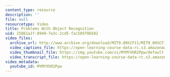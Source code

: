 ```yaml
---
content_type: resource
description: ''
file: null
resourcetype: Video
title: Problems With Object Recognition
uid: 25861a1f-8949-7e3c-2cd5-fac505f0b582
video_files:
  archive_url: http://www.archive.org/download/MIT9.00SCF11/MIT9_00SCF11_lec06_300k.mp4
  video_captions_file: https://open-learning-course-data-rc.s3.amazonaws.com/9-00sc-introduction-to-psychology-fall-2011/6a0214cee078558793ed68a053acdb02_MYMYXhR2Ppw.vtt
  video_thumbnail_file: https://img.youtube.com/vi/MYMYXhR2Ppw/default.jpg
  video_transcript_file: https://open-learning-course-data-rc.s3.amazonaws.com/9-00sc-introduction-to-psychology-fall-2011/9b6c63266db694e643639b481af17300_MYMYXhR2Ppw.pdf
video_metadata:
  youtube_id: MYMYXhR2Ppw
---
```

